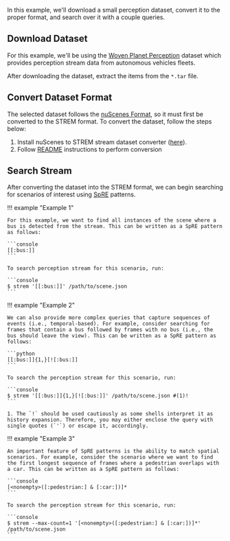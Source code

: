 In this example, we'll download a small perception dataset, convert it to the proper format, and search over it with a couple queries.

## Download Dataset

For this example, we'll be using the [Woven Planet Perception](https://woven.toyota/en/perception-dataset/) dataset which provides perception stream data from autonomous vehicles fleets.

After downloading the dataset, extract the items from the `*.tar` file.

## Convert Dataset Format

The selected dataset follows the [nuScenes Format](https://www.nuscenes.org/nuscenes#data-format), so it must first be converted to the STREM format. To convert the dataset, follow the steps below:

1. Install nuScenes to STREM stream dataset converter ([here](https://github.com/strem-org/stremf)).
2. Follow [README](https://github.com/strem-org/stremf/blob/main/README.md) instructions to perform conversion

## Search Stream

After converting the dataset into the STREM format, we can begin searching for scenarios of interest using [SpRE](../reference/spre.md) patterns.

!!! example "Example 1"

    For this example, we want to find all instances of the scene where a bus is detected from the stream. This can be written as a SpRE pattern as follows:
	
	```console
	[[:bus:]]
	```
	
	To search perception stream for this scenario, run:
	
	```console
	$ strem '[[:bus:]]' /path/to/scene.json
	```

!!! example "Example 2"

    We can also provide more complex queries that capture sequences of events (i.e., temporal-based). For example, consider searching for frames that contain a bus followed by frames with no bus (i.e., the bus should leave the view). This can be written as a SpRE pattern as follows:
	
	```python
	[[:bus:]]{1,}[![:bus:]]
	```
	
	To search the perception stream for this scenario, run:
	
	```console
	$ strem '[[:bus:]]{1,}[![:bus:]]' /path/to/scene.json #(1)!
	```
	
	1. The `!` should be used cautiously as some shells interpret it as history expansion. Therefore, you may either enclose the query with single quotes (`'`) or escape it, accordingly.

!!! example "Example 3"

    An important feature of SpRE patterns is the ability to match spatial scenarios. For example, consider the scenario where we want to find the first longest sequence of frames where a pedestrian overlaps with a car. This can be written as a SpRE pattern as follows:
	
	```console
	[<nonempty>([:pedestrian:] & [:car:])]*
	```
	
	To search the perception stream for this scenario, run:
	
	```console
	$ strem --max-count=1 '[<nonempty>([:pedestrian:] & [:car:])]*' /path/to/scene.json
	```

